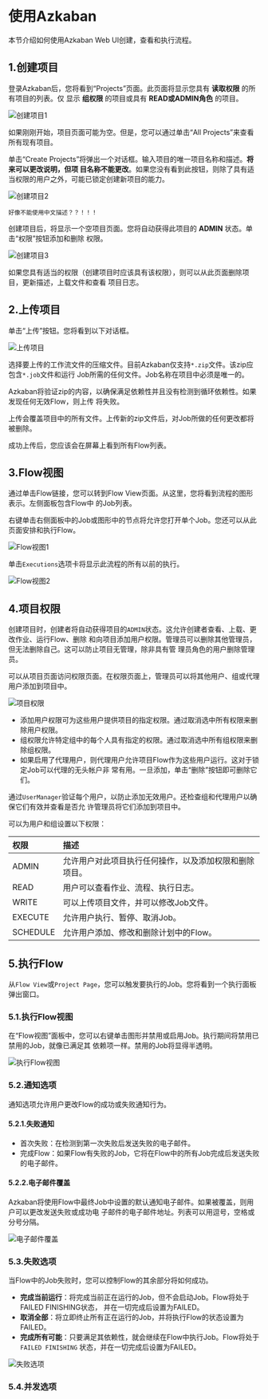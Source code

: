 使用Azkaban
================================================================================
本节介绍如何使用Azkaban Web UI创建，查看和执行流程。

## 1.创建项目
登录Azkaban后，您将看到“Projects”页面。此页面将显示您具有 **读取权限** 的所有项目的列表。仅
显示 **组权限** 的项目或具有 **READ或ADMIN角色** 的项目。

![创建项目1](img/2.png)

如果刚刚开始，项目页面可能为空。但是，您可以通过单击“All Projects”来查看所有现有项目。

单击“Create Projects”将弹出一个对话框。输入项目的唯一项目名称和描述。**将来可以更改说明，但项
目名称不能更改**。如果您没有看到此按钮，则除了具有适当权限的用户之外，可能已锁定创建新项目的能力。

![创建项目2](img/3.png)
```
好像不能使用中文描述？？！！！
```

创建项目后，将显示一个空项目页面。您将自动获得此项目的 **ADMIN** 状态。单击“权限”按钮添加和删除
权限。

![创建项目3](img/4.png)

如果您具有适当的权限（创建项目时应该具有该权限），则可以从此页面删除项目，更新描述，上载文件和查看
项目日志。

## 2.上传项目
单击“上传”按钮。您将看到以下对话框。

![上传项目](img/5.png)

选择要上传的工作流文件的压缩文件。目前Azkaban仅支持`*.zip`文件。该zip应包含`*.job`文件和运行
Job所需的任何文件。Job名称在项目中必须是唯一的。

Azkaban将验证zip的内容，以确保满足依赖性并且没有检测到循环依赖性。如果发现任何无效Flow，则上传
将失败。

上传会覆盖项目中的所有文件。上传新的zip文件后，对Job所做的任何更改都将被删除。

成功上传后，您应该会在屏幕上看到所有Flow列表。

## 3.Flow视图
通过单击Flow链接，您可以转到Flow View页面。从这里，您将看到流程的图形表示。左侧面板包含Flow中
的Job列表。

右键单击右侧面板中的Job或图形中的节点将允许您打开单个Job。您还可以从此页面安排和执行Flow。

![Flow视图1](img/6.png)

单击`Executions`选项卡将显示此流程的所有以前的执行。

![Flow视图2](img/7.png)

## 4.项目权限
创建项目时，创建者将自动获得项目的`ADMIN`状态。这允许创建者查看、上载、更改作业、运行Flow、删除
和向项目添加用户权限。管理员可以删除其他管理员，但无法删除自己。这可以防止项目无管理，除非具有管
理员角色的用户删除管理员。

可以从项目页面访问权限页面。在权限页面上，管理员可以将其他用户、组或代理用户添加到项目中。

![项目权限](img/8.png)

+ 添加用户权限可为这些用户提供项目的指定权限。通过取消选中所有权限来删除用户权限。
+ 组权限允许特定组中的每个人具有指定的权限。通过取消选中所有组权限来删除组权限。
+ 如果启用了代理用户，则代理用户允许项目Flow作为这些用户运行。这对于锁定Job可以代理的无头帐户非
常有用。一旦添加，单击“删除”按钮即可删除它们。

通过`UserManager`验证每个用户，以防止添加无效用户。还检查组和代理用户以确保它们有效并查看是否允
许管理员将它们添加到项目中。

可以为用户和组设置以下权限：

| 权限 | 描述 |
|:---- |:---- |
| ADMIN | 允许用户对此项目执行任何操作，以及添加权限和删除项目。 |
| READ | 用户可以查看作业、流程、执行日志。|
| WRITE | 可以上传项目文件，并可以修改Job文件。|
| EXECUTE | 允许用户执行、暂停、取消Job。|
| SCHEDULE | 允许用户添加、修改和删除计划中的Flow。|

## 5.执行Flow
从`Flow View`或`Project Page`，您可以触发要执行的Job。您将看到一个执行面板弹出窗口。

### 5.1.执行Flow视图
在“Flow视图”面板中，您可以右键单击图形并禁用或启用Job。执行期间将禁用已禁用的Job，就像已满足其
依赖项一样。禁用的Job将显得半透明。

![执行Flow视图](img/9.png)

### 5.2.通知选项
通知选项允许用户更改Flow的成功或失败通知行为。

#### 5.2.1.失败通知
+ 首次失败：在检测到第一次失败后发送失败的电子邮件。
+ 完成Flow：如果Flow有失败的Job，它将在Flow中的所有Job完成后发送失败的电子邮件。

#### 5.2.2.电子邮件覆盖
Azkaban将使用Flow中最终Job中设置的默认通知电子邮件。如果被覆盖，则用户可以更改发送失败或成功电
子邮件的电子邮件地址。列表可以用逗号，空格或分号分隔。

![电子邮件覆盖](img/10.png)

### 5.3.失败选项
当Flow中的Job失败时，您可以控制Flow的其余部分将如何成功。

+ **完成当前运行**：将完成当前正在运行的Job，但不会启动Job。Flow将处于FAILED FINISHING状态，
并在一切完成后设置为FAILED。
+ **取消全部**：将立即终止所有正在运行的Job，并将执行Flow的状态设置为FAILED。
+ **完成所有可能**：只要满足其依赖性，就会继续在Flow中执行Job。Flow将处于`FAILED FINISHING`
状态，并在一切完成后设置为FAILED。

![失败选项](img/11.png)

### 5.4.并发选项
